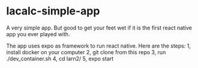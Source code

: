 # lacalc-simple-app
A very simple app. But good to get your feet wet if it is the first react native app you ever played with.

The app uses expo as framework to run react native.
Here are the steps:
1, install docker on your computer
2, git clone from this repo
3, run ./dev_container.sh
4, cd larn2/ 
5, expo start
<You have app being served from your computer>
